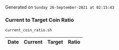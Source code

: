 Generated on `Sunday 26-September-2021 at 02:15:43`

### Current to Target Coin Ratio
`current_coin_ratio.sh`

Date|Current|Target|Ratio
---|---|---|---
